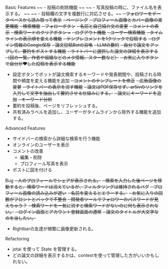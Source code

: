 Basic Features
~~ - 投稿の削除機能 ~~
~~ - 写真投稿の時に、ファイル名を表示する。 ~~
~~ - 投稿欄の文字を複数行に対応させる。~~
~~- フォロワーをデータベースから読み取って表示~~
~~- ページング~~
~~- プロフィール画像とカバー画像の変更機能~~
~~- 検索機能~~
~~- フォローボタン~~
~~- 名前と自己紹介文の変更~~
~~- コメントの表示~~
~~- 検索ワードのクリアボタン ×~~
~~- ログアウト機能~~
~~- ユーザー検索機能~~
~~- タイムラインの表示順を変える機能~~
~~- テンプレコメントを1クリックで投稿する~~
~~- ログイン情報のGoogle保存~~
~~- 論文投稿Botの召喚~~
~~- LLMの要約~~
~~- 自分で論文をアップして、要約をポストする機能~~
~~- ライトバーに選択した論文の詳細を表示する（図の一覧、作者や組織などのメタ情報、スター数など）~~
~~- お気に入りボタンで自分が❤した投稿を表示する機能~~
- 設定ボタンでボットが論文検索するキーワードや発表期間や、投稿される時間や頻度を変える機能を追加
~~- コメントのテンプレートを修正~~
~~- 広告画像の変更~~
~~- ライトバーの表示を消す機能~~
~~- 論文はPDF保存せず、ar5ivのリンクを入力して文字を抽出して要約させる仕組みにする。~~
~~- 論文にキーワードを追加~~
~~- キーワード分析~~
- 要約を投稿後、ページをリフレッシュする。
- 共有済みラベルを追加し、ユーザーがタイムラインから除外する機能を追加する。

Advanced Features
- サイドバーの検索から詳細な検索を行う機能
- オンラインのユーザーを表示
- コメントの改善
  - 編集・削除
  - プロフィール写真を表示
- ポストに図を付ける

Bug
~~- 人のプロフィールでシェアが表示される。~~
~~- 検索を入力した後ページを移動すると、検索ワードは消えているが、フィルタリングは維持されるバグ~~
~~- プロフィール画像の読み込みが遅い~~
~~- 名前を変えるとエラーする。~~
~~- お気に入りの回数がフロントとバックで不整合~~
~~- 開発者ツールでフォロワーのパスワードが見えちゃう？~~
~~- 検索ワードを一気に消すと検索ワードがないのに何も表示されない。~~
~~- ログイン画面とアカウント登録画面の遷移~~
~~- 論文のタイトルが大文字なのを治したい。~~
- Rightbarの友達が頻繁に画像更新される。


Refactoring
- jotai を使って State を管理する。
- どの論文の詳細を表示するかは、contextを使って管理した方がいいかもしれない。
